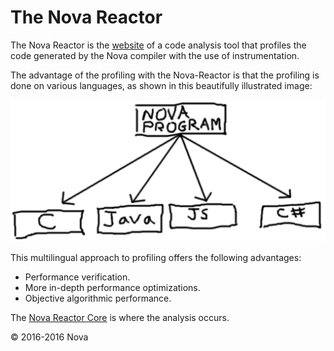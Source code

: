 The Nova Reactor
===========================

The Nova Reactor is the [website](http://nova-reactor.com) of a code analysis tool that profiles the code generated by the Nova compiler with the use of instrumentation.

The advantage of the profiling with the Nova-Reactor is that the profiling is done on various languages, as shown in this beautifully illustrated image:

![alt tag](Shared/Images/nova-reactor-multi-language.png)

This multilingual approach to profiling offers the following advantages:

  * Performance verification.
  * More in-depth performance optimizations.
  * Objective algorithmic performance.

The [Nova Reactor Core](https://github.com/NovaFoundation/Nova-Reactor-Core) is where the analysis occurs.

© 2016-2016 Nova